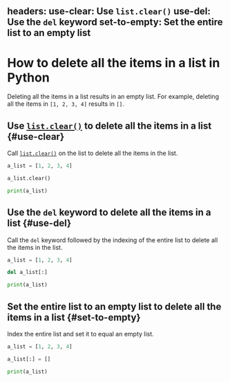 headers:
  use-clear: Use `list.clear()`
  use-del: Use the `del` keyword
  set-to-empty: Set the entire list to an empty list
---
# How to delete all the items in a list in Python
Deleting all the items in a list results in an empty list. For example, deleting all the items in `[1, 2, 3, 4]` results in `[]`.

## Use [`list.clear()`](kite-sym:builtins.list.clear) to delete all the items in a list {#use-clear}
Call [`list.clear()`](kite-sym:builtins.list.clear) on the list to delete all the items in the list.

```python
a_list = [1, 2, 3, 4]

a_list.clear()

print(a_list)
```

## Use the `del` keyword to delete all the items in a list {#use-del}
Call the `del` keyword followed by the indexing of the entire list to delete all the items in the list.

```python
a_list = [1, 2, 3, 4]

del a_list[:]

print(a_list)
```

## Set the entire list to an empty list to delete all the items in a list {#set-to-empty}
Index the entire list and set it to equal an empty list.

```python
a_list = [1, 2, 3, 4]

a_list[:] = []

print(a_list)
```
